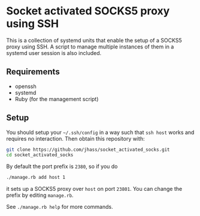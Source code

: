 # Socket activated SOCKS5 proxy using SSH

This is a collection of systemd units that enable the setup of a
SOCKS5 proxy using SSH. A script to manage multiple instances of them
in a systemd user session is also included.

## Requirements

* openssh
* systemd
* Ruby (for the management script)


## Setup

You should setup your `~/.ssh/config` in a way such that `ssh host` works
and requires no interaction. Then obtain this repository with:

```sh
git clone https://github.com/jhass/socket_activated_socks.git
cd socket_activated_socks
```

By default the port prefix is `2380`, so if you do

```sh
./manage.rb add host 1
```

it sets up a SOCKS5 proxy over `host` on port `23801`. You can change the
prefix by editing `manage.rb`.

See `./manage.rb help` for more commands.

